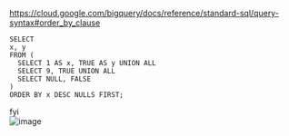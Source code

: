 https://cloud.google.com/bigquery/docs/reference/standard-sql/query-syntax#order_by_clause

```
SELECT 
x, y
FROM (
  SELECT 1 AS x, TRUE AS y UNION ALL
  SELECT 9, TRUE UNION ALL
  SELECT NULL, FALSE
)
ORDER BY x DESC NULLS FIRST;
```

fyi  
![image](https://github.com/user-attachments/assets/055688ce-b8c2-48ae-b449-2e1e3faac6ae)
